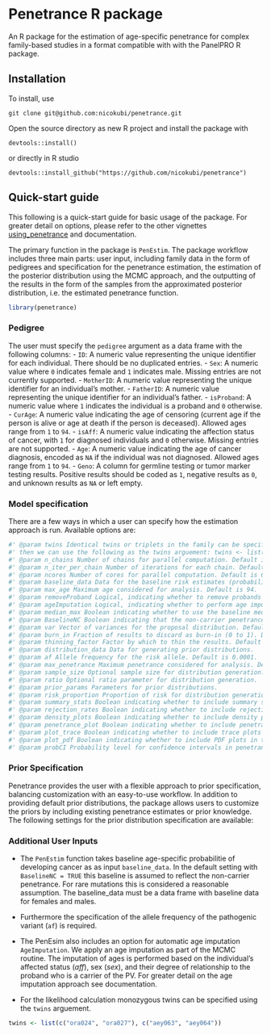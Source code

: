 
<!-- README.md is generated from README.Rmd. Please edit that file -->

# Penetrance R package

An R package for the estimation of age-specific penetrance for complex
family-based studies in a format compatible with with the PanelPRO R
package.

## Installation

To install, use

    git clone git@github.com:nicokubi/penetrance.git

Open the source directory as new R project and install the package with

    devtools::install()
    
or directly in R studio

    devtools::install_github("https://github.com/nicokubi/penetrance")

## Quick-start guide

This following is a quick-start guide for basic usage of the package.
For greater detail on options, please refer to the other vignettes
[using_penetrance](https://github.com/nicokubi/penetrance/blob/main/vignettes/using_penetrance.Rmd) and documentation.

The primary function in the package is `PenEstim`. The package workflow
includes three main parts: user input, including family data in the form
of pedigrees and specification for the penetrance estimation, the
estimation of the posterior distribution using the MCMC approach, and
the outputting of the results in the form of the samples from the
approximated posterior distribution, i.e. the estimated penetrance
function.

``` r
library(penetrance)
```

### Pedigree

The user must specify the `pedigree` argument as a data frame with the
following columns: - `ID`: A numeric value representing the unique
identifier for each individual. There should be no duplicated entries. -
`Sex`: A numeric value where `0` indicates female and `1` indicates
male. Missing entries are not currently supported. - `MotherID`: A
numeric value representing the unique identifier for an individual’s
mother. - `FatherID`: A numeric value representing the unique identifier
for an individual’s father. - `isProband`: A numeric value where `1`
indicates the individual is a proband and `0` otherwise. - `CurAge`: A
numeric value indicating the age of censoring (current age if the person
is alive or age at death if the person is deceased). Allowed ages range
from `1` to `94`. - `isAff`: A numeric value indicating the affection
status of cancer, with `1` for diagnosed individuals and `0` otherwise.
Missing entries are not supported. - `Age`: A numeric value indicating
the age of cancer diagnosis, encoded as `NA` if the individual was not
diagnosed. Allowed ages range from `1` to `94`. - `Geno`: A column for
germline testing or tumor marker testing results. Positive results
should be coded as `1`, negative results as `0`, and unknown results as
`NA` or left empty.

### Model specification

There are a few ways in which a user can specify how the estimation
approach is run. Available options are:

``` r
#' @param twins Identical twins or triplets in the family can be specifed. For example, to indicate that `ora024` and `ora027` are identical twins, and so are `aey063` and `aey064`, 
#' then we can use the following as the twins arguement: twins <- list(c("ora024", "ora027"), c("aey063", "aey064"))
#' @param n_chains Number of chains for parallel computation. Default is 1.
#' @param n_iter_per_chain Number of iterations for each chain. Default is 10000.
#' @param ncores Number of cores for parallel computation. Default is 6.
#' @param baseline_data Data for the baseline risk estimates (probability of developing cancer), such as population-level risk from a cancer registry. Default is the allele frequency for MLH1 from the PanelPRO database.
#' @param max_age Maximum age considered for analysis. Default is 94.
#' @param removeProband Logical, indicating whether to remove probands from the analysis. Default is FALSE.
#' @param ageImputation Logical, indicating whether to perform age imputation. Default is FALSE.
#' @param median_max Boolean indicating whether to use the baseline median age or max_age as an upper bound for the median proposal. Default is TRUE.
#' @param BaselineNC Boolean indicating that the non-carrier penetrance is assumed to be the baseline penetrance. Default is TRUE.
#' @param var Vector of variances for the proposal distribution. Default is c(0.1, 0.1, 2, 2, 5, 5, 5, 5).
#' @param burn_in Fraction of results to discard as burn-in (0 to 1). Default is 0 (no burn-in).
#' @param thinning_factor Factor by which to thin the results. Default is 1 (no thinning).
#' @param distribution_data Data for generating prior distributions.
#' @param af Allele frequency for the risk allele. Default is 0.0001.
#' @param max_penetrance Maximum penetrance considered for analysis. Default is 1.
#' @param sample_size Optional sample size for distribution generation.
#' @param ratio Optional ratio parameter for distribution generation.
#' @param prior_params Parameters for prior distributions.
#' @param risk_proportion Proportion of risk for distribution generation.
#' @param summary_stats Boolean indicating whether to include summary statistics in the output. Default is TRUE.
#' @param rejection_rates Boolean indicating whether to include rejection rates in the output. Default is TRUE.
#' @param density_plots Boolean indicating whether to include density plots in the output. Default is TRUE.
#' @param penetrance_plot Boolean indicating whether to include penetrance plots in the output. Default is TRUE.
#' @param plot_trace Boolean indicating whether to include trace plots in the output. Default is TRUE.
#' @param plot_pdf Boolean indicating whether to include PDF plots in the output. Default is TRUE.
#' @param probCI Probability level for confidence intervals in penetrance plots. Default is 0.95.
```

### Prior Specification

Penetrance provides the user with a flexible approach to prior
specification, balancing customization with an easy-to-use workflow. In
addition to providing default prior distributions, the package allows
users to customize the priors by including existing penetrance estimates
or prior knowledge. The following settings for the prior distribution
specification are available:
### Additional User Inputs

-   The `PenEstim` function takes baseline age-specific probabilitie of
    developing cancer as as input `baseline_data`. In the default
    setting with `BaselineNC = TRUE` this baseline is assumed to reflect
    the non-carrier penetrance. For rare mutations this is considered a
    reasonable assumption. The baseline_data must be a data frame with
    baseline data for females and males.

-   Furthermore the specification of the allele frequency of the
    pathogenic variant (`af`) is required.

-   The PenEsim also includes an option for automatic age imputation
    `AgeImputation`. We apply an age imputation as part of the MCMC
    routine. The imputation of ages is performed based on the
    individual’s affected status ($aff$), sex ($sex$), and their degree
    of relationship to the proband who is a carrier of the PV. For
    greater detail on the age imputation approach see documentation.

-   For the likelihood calculation monozygous twins can be specified
    using the `twins` arguement.

``` r
twins <- list(c("ora024", "ora027"), c("aey063", "aey064"))
```
